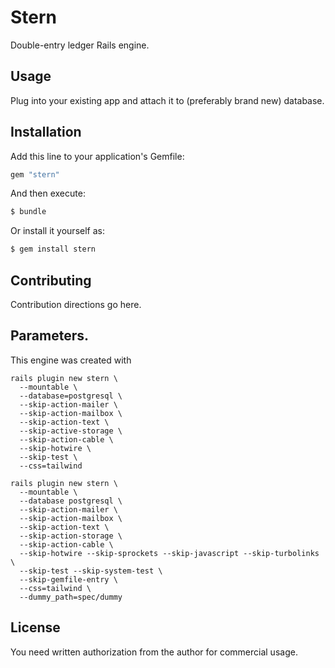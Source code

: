 # Stern
Double-entry ledger Rails engine.

## Usage
Plug into your existing app and attach it to (preferably brand new) database.

## Installation
Add this line to your application's Gemfile:

```ruby
gem "stern"
```

And then execute:
```bash
$ bundle
```

Or install it yourself as:
```bash
$ gem install stern
```

## Contributing
Contribution directions go here.

## Parameters.

This engine was created with

```
rails plugin new stern \
  --mountable \
  --database=postgresql \
  --skip-action-mailer \
  --skip-action-mailbox \
  --skip-action-text \
  --skip-active-storage \
  --skip-action-cable \
  --skip-hotwire \
  --skip-test \
  --css=tailwind

rails plugin new stern \
  --mountable \
  --database postgresql \
  --skip-action-mailer \
  --skip-action-mailbox \
  --skip-action-text \
  --skip-action-storage \
  --skip-action-cable \
  --skip-hotwire --skip-sprockets --skip-javascript --skip-turbolinks \
  --skip-test --skip-system-test \
  --skip-gemfile-entry \
  --css=tailwind \
  --dummy_path=spec/dummy
```

## License
You need written authorization from the author for commercial usage.
